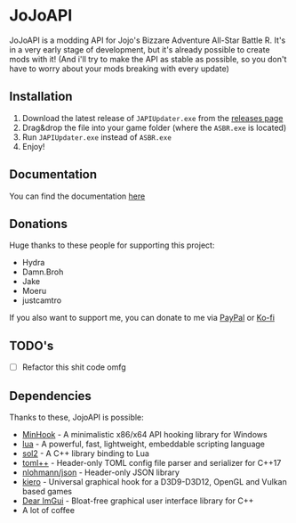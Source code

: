 
# JoJoAPI

JoJoAPI is a modding API for Jojo's Bizzare Adventure All-Star Battle R. It's in a very early stage of development, but it's already possible to create mods with it! (And i'll try to make the API as stable as possible, so you don't have to worry about your mods breaking with every update)

## Installation

1. Download the latest release of `JAPIUpdater.exe` from the [releases page](https://github.com/Kapilarny/JAPI/releases)
2. Drag&drop the file into your game folder (where the `ASBR.exe` is located)
3. Run `JAPIUpdater.exe` instead of `ASBR.exe`
4. Enjoy!


## Documentation

You can find the documentation [here](https://kapilarny.me/JAPI-Docs/)

## Donations

Huge thanks to these people for supporting this project:

- Hydra
- Damn.Broh
- Jake
- Moeru
- justcamtro

If you also want to support me, you can donate to me via [PayPal](https://paypal.me/kapilarny) or [Ko-fi](https://ko-fi.com/kapilarny)

## TODO's

- [ ] Refactor this shit code omfg

## Dependencies

Thanks to these, JojoAPI is possible:

- [MinHook](https://github.com/TsudaKageyu/minhook) - A minimalistic x86/x64 API hooking library for Windows
- [lua](https://lua.org) - A powerful, fast, lightweight, embeddable scripting language
- [sol2](https://github.com/ThePhD/sol2) - A C++ library binding to Lua
- [toml++](https://github.com/marzer/tomlplusplus) - Header-only TOML config file parser and serializer for C++17
- [nlohmann/json](https://github.com/nlohmann/json) - Header-only JSON library
- [kiero](https://github.com/Rebzzel/kiero/) - Universal graphical hook for a D3D9-D3D12, OpenGL and Vulkan based games
- [Dear ImGui](https://github.com/ocornut/imgui) - Bloat-free graphical user interface library for C++
- A lot of coffee
